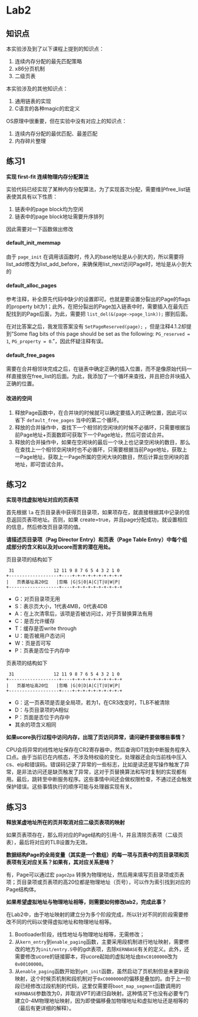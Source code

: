 # Lab2

## 知识点

本实验涉及到了以下课程上提到的知识点：

1.  连续内存分配的最先匹配策略
2.  x86分页机制
3.  二级页表

本实验涉及的其他知识点：

1.  通用链表的实现
2.  C语言的各种magic的宏定义

OS原理中很重要，但在实验中没有对应上的知识点：

1.  连续内存分配的最优匹配、最差匹配
2.  内存碎片整理

## 练习1

**实现 first-fit 连续物理内存分配算法**

实验代码已经实现了某种内存分配算法，为了实现首次分配，需要维护free_list链表使其具有以下性质：

1.  链表中的page block均为空闲
2.  链表中的page block地址需要升序排列

因此需要对一下函数做出修改

#### default_init_memmap

由于 `page_init` 在调用该函数时，传入的base地址是从小到大的，所以需要将list_add修改为list_add_before，来确保用list_next访问Page时，地址是从小到大的

#### default_alloc_pages

参考注释，补全原先代码中缺少的设置即可。也就是要设置分裂出的Page的flags的property bit为1；此外，在把分裂出的Page加入链表中时，需要插入在最先匹配找到的Page后面，为此，需要把 `list_del(&(page->page_link));` 挪到后面。

在对比答案之后，我发现答案没有 `SetPageReserved(page);` ，但是注释4.1.2却提到“Some flag bits of this page should be set as the following: `PG_reserved = 1`, `PG_property = 0`.”，因此怀疑注释有误。

#### default_free_pages

需要在合并相邻块完成之后，在链表中确定正确的插入位置，而不是像原始代码一样直接放在free_list的后面。为此，我添加了一个循环来查找，并且把合并块插入正确的位置。

#### 改进的空间

1.  释放Page函数中，在合并块的时候就可以确定要插入的正确位置，因此可以省下 `default_free_pages` 当中的第二个循环。
2.  释放的合并操作中，查找下一个相邻的空闲块的时候不必循环，只需要根据当前Page地址+页面数即可获取下一个Page地址，然后可尝试合并。
3.  释放的合并操作中，如果在空闲块的最后一个块上也记录空闲块的数目，那么在查找上一个相邻空闲块时也不必循环，只需要根据当前Page地址，获取上一Page地址，获取上一Page所属的空闲大块的数目，然后计算出空闲块的首地址，即可尝试合并。

## 练习2

**实现寻找虚拟地址对应的页表项**

首先根据 `la` 在页目录表中获得页目录项，如果项存在，就直接根据其中记录的信息返回页表项地址。否则，如果 create=true，并且page分配成功，就设置相应的信息，然后修改页目录项的值。

**请描述页目录项（Pag Director Entry）和页表（Page Table Entry）中每个组成部分的含义和以及对ucore而言的潜在用处。**

页目录项的结构如下

```
 31               12 11 9 8 7 6 5 4 3 2 1 0
+-------------------+----+-+-+-+-+-+-+-+-+-+
|   页表基址高20位   |忽略 |G|S|0|A|C|T|U|W|P|
+-------------------+----+-+-+-+-+-+-+-+-+-+
```

-   G：对页目录项无用
-   S：表示页大小，1代表4MB，0代表4DB
-   A：在上次清零后，该项是否被访问过，对于页替换算法有用
-   C：是否允许缓存
-   T：缓存是否write through
-   U：能否被用户态访问
-   W：页是否可写
-   P：页表是否位于内存中

页表项的结构如下

```
 31               12 11 9 8 7 6 5 4 3 2 1 0
+-------------------+----+-+-+-+-+-+-+-+-+-+
|   页基地址高20位   |忽略 |G|0|D|A|C|T|U|W|P|
+-------------------+----+-+-+-+-+-+-+-+-+-+
```

-   G：这一页表项是否是全局项，若为1，在CR3改变时，TLB不被清除
-   D：与页目录项的A相似
-   P：页面是否位于内存中
-   其余的项含义相同

**如果ucore执行过程中访问内存，出现了页访问异常，请问硬件要做哪些事情？**

CPU会将异常的线性地址保存在CR2寄存器中，然后查询IDT找到中断服务程序入口点。由于当前已在内核态，不涉及特权级的变化，处理器还会向当前栈中压入cs、eip和错误码。错误码记录了异常的一些标志，比如是读还是写操作触发了异常，是非法访问还是缺页触发了异常，这对于页替换算法和写时复制的实现都有用。最后，跳转至中断服务程序。这些事情中间还会做权限检查，不通过还会触发保护错误。这些事情执行的顺序可能与处理器实现有关。

## 练习3

**释放某虚地址所在的页并取消对应二级页表项的映射**

如果页表项存在，那么将对应的Page结构的引用-1，并且清除页表项（二级页表），最后将对应的TLB设置为无效。

**数据结构Page的全局变量（其实是一个数组）的每一项与页表中的页目录项和页表项有无对应关系？如果有，其对应关系是啥？**

有，Page可以通过宏 `page2pa` 转换为物理地址，然后用来填写页目录项或页表项；页目录项或页表项的高20位都是物理地址（页号），可以作为索引找到对应的Page结构体。

**如果希望虚拟地址与物理地址相等，则需要如何修改lab2，完成此事？**

在Lab2中，由于地址映射的建立分为多个阶段完成，所以针对不同的阶段需要修改不同的代码以使得虚拟地址和物理地址相等。

1.  Bootloader阶段，线性地址与物理地址相等，无需修改；
2.  从`kern_entry`到`enable_paging`函数，主要采用段机制进行地址映射，需要修改的地方为`init/entry.S`中的gdt表项，去除`KERNBASE`有关的定义。此外，还需要修改ucore的链接脚本，将ucore起始的虚拟地址由`0xC0100000`改为`0x00100000`。
3.  从`enable_paging`函数开始到`gdt_init`函数，虽然启动了页机制但是未更新段映射，这个时候页机制和段机制对于`0xC0000000`的偏移是叠加的。由于上一阶段已经修改过段机制的代码，这里仅需要将`boot_map_segment`函数调用的`KERNBASE`参数改为0，并取消VPT的递归自映射。这种情况下也没有必要专门建立0-4M物理地址映射，因为即使偏移叠加物理地址和虚拟地址还是相等的（最后有更详细的解释）。